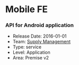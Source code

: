 # Mobile FE
### API for Android application
* Release Date: 2016-01-01
* Team: [Supply Management](./../teams/supply.md)
* Type: service
* Level: Application
* Area: Premise v2
